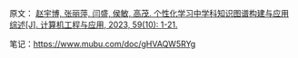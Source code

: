 原文：
[赵宇博, 张丽萍, 闫盛, 侯敏, 高茂. 个性化学习中学科知识图谱构建与应用综述[J]. 计算机工程与应用, 2023, 59(10): 1-21.](http://cea.ceaj.org/CN/10.3778/j.issn.1002-8331.2209-0345)
                
笔记：https://www.mubu.com/doc/gHVAQW5RYg

